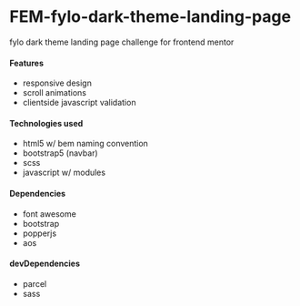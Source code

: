 # FEM-fylo-dark-theme-landing-page

fylo dark theme landing page challenge for frontend mentor

#### Features

- responsive design
- scroll animations
- clientside javascript validation

#### Technologies used

- html5 w/ bem naming convention
- bootstrap5 (navbar)
- scss
- javascript w/ modules

#### Dependencies

- font awesome
- bootstrap
- popperjs
- aos

#### devDependencies

- parcel
- sass
